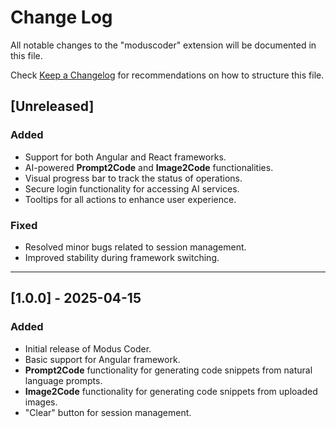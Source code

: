 # Change Log

All notable changes to the "moduscoder" extension will be documented in this file.

Check [Keep a Changelog](http://keepachangelog.com/) for recommendations on how to structure this file.

## [Unreleased]

### Added
- Support for both Angular and React frameworks.
- AI-powered **Prompt2Code** and **Image2Code** functionalities.
- Visual progress bar to track the status of operations.
- Secure login functionality for accessing AI services.
- Tooltips for all actions to enhance user experience.

### Fixed
- Resolved minor bugs related to session management.
- Improved stability during framework switching.

---

## [1.0.0] - 2025-04-15

### Added
- Initial release of Modus Coder.
- Basic support for Angular framework.
- **Prompt2Code** functionality for generating code snippets from natural language prompts.
- **Image2Code** functionality for generating code snippets from uploaded images.
- "Clear" button for session management.